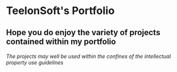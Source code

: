 # TeelonSoft's Portfolio
## Hope you do enjoy the variety of projects contained within my portfolio
###### The projects may well be used within the confines of the intellectual property use guidelines
